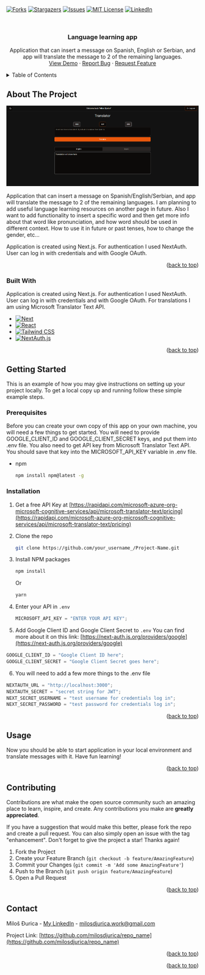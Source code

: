 <a name="readme-top"></a>

[![Forks][forks-shield]][forks-url]
[![Stargazers][stars-shield]][stars-url]
[![Issues][issues-shield]][issues-url]
[![MIT License][license-shield]][license-url]
[![LinkedIn][linkedin-shield]][linkedin-url]

<!-- PROJECT LOGO -->
<br />
<div align="center">
 
  <h3 align="center">Language learning app</h3>

  <p align="center">
    Application that can insert a message on Spanish, English or Serbian, and app will translate the message to 2 of the remaining languages.
    <br />
    <a href="https://language-learning-app-milosdjurica.vercel.app/">View Demo</a>
    ·
    <a href="https://github.com/milosdjurica/language-learning-app/issues">Report Bug</a>
    ·
    <a href="https://github.com/milosdjurica/language-learning-app/issues">Request Feature</a>
  </p>
</div>

<!-- TABLE OF CONTENTS -->
<details>
  <summary>Table of Contents</summary>
  <ol>
    <li>
      <a href="#about-the-project">About The Project</a>
      <ul>
        <li><a href="#built-with">Built With</a></li>
      </ul>
    </li>
    <li>
      <a href="#getting-started">Getting Started</a>
      <ul>
        <li><a href="#prerequisites">Prerequisites</a></li>
        <li><a href="#installation">Installation</a></li>
      </ul>
    </li>
    <li><a href="#usage">Usage</a></li>
    <li><a href="#roadmap">Roadmap</a></li>
    <li><a href="#contributing">Contributing</a></li>
    <li><a href="#license">License</a></li>
    <li><a href="#contact">Contact</a></li>
    <li><a href="#acknowledgments">Acknowledgments</a></li>
  </ol>
</details>

<!-- ABOUT THE PROJECT -->

## About The Project

[![Language learning app][product-screenshot]](https://language-learning-app-milosdjurica.vercel.app/)

Application that can insert a message on Spanish/English/Serbian, and app will translate the message to 2 of the remaining languages. I am planning to add useful language learning resources on another page in future. Also I want to add functionality to insert a specific word and then get more info about that word like pronunciation, and how word should be used in different context. How to use it in future or past tenses, how to change the gender, etc...

Application is created using Next.js. For authentication I used NextAuth. User can log in with credentials and with Google OAuth.

<p align="right">(<a href="#readme-top">back to top</a>)</p>

### Built With

Application is created using Next.js. For authentication I used NextAuth. User can log in with credentials and with Google OAuth. For translations I am using Microsoft Translator Text API.

- [![Next][Next.js]][Next-url]
- [![React][React.js]][React-url]
- [![Tailwind CSS](https://img.shields.io/badge/tailwind-css-38B2AC?style=for-the-badge&logo=tailwind-css&logoColor=white)](https://tailwindcss.com/)
- [![NextAuth.js](https://img.shields.io/badge/nextauth.js-000000?style=for-the-badge&logo=next-dot-js&logoColor=white)](https://next-auth.js.org/)

<p align="right">(<a href="#readme-top">back to top</a>)</p>

<!-- GETTING STARTED -->

## Getting Started

This is an example of how you may give instructions on setting up your project locally.
To get a local copy up and running follow these simple example steps.

### Prerequisites

Before you can create your own copy of this app on your own machine, you will need a few things to get started.
You will need to provide GOOGLE_CLIENT_ID and GOOGLE_CLIENT_SECRET keys, and put them into .env file.
You also need to get API key from Microsoft Translator Text API. You should save that key into the MICROSOFT_API_KEY variable in .env file.

- npm
  ```sh
  npm install npm@latest -g
  ```

### Installation

1. Get a free API Key at [https://rapidapi.com/microsoft-azure-org-microsoft-cognitive-services/api/microsoft-translator-text/pricing](https://rapidapi.com/microsoft-azure-org-microsoft-cognitive-services/api/microsoft-translator-text/pricing)
2. Clone the repo
   ```sh
   git clone https://github.com/your_username_/Project-Name.git
   ```
3. Install NPM packages

   ```sh
   npm install
   ```

   Or

   ```sh
   yarn
   ```

4. Enter your API in `.env`
   ```js
   MICROSOFT_API_KEY = "ENTER YOUR API KEY";
   ```
5. Add Google Client ID and Google Client Secret to `.env`
   You can find more about it on this link: [https://next-auth.js.org/providers/google](https://next-auth.js.org/providers/google)

```js
GOOGLE_CLIENT_ID = "Google Client ID here";
GOOGLE_CLIENT_SECRET = "Google Client Secret goes here";
```

6. You will need to add a few more things to the .env file

```js
NEXTAUTH_URL = "http://localhost:3000";
NEXTAUTH_SECRET = "secret string for JWT";
NEXT_SECRET_USERNAME = "test username for credentials log in";
NEXT_SECRET_PASSWORD = "test password for credentials log in";
```

<p align="right">(<a href="#readme-top">back to top</a>)</p>

<!-- USAGE EXAMPLES -->

## Usage

Now you should be able to start application in your local environment and translate messages with it. Have fun learning!

<p align="right">(<a href="#readme-top">back to top</a>)</p>

<!-- ROADMAP -->

<!-- ## Roadmap

- [x] Add Changelog
- [x] Add back to top links
- [ ] Add Additional Templates w/ Examples
- [ ] Add "components" document to easily copy & paste sections of the readme
- [ ] Multi-language Support
  - [ ] Chinese
  - [ ] Spanish

See the [open issues](https://github.com/milosdjurica/language-learning-app/issues) for a full list of proposed features (and known issues).

<p align="right">(<a href="#readme-top">back to top</a>)</p> -->

<!-- CONTRIBUTING -->

## Contributing

Contributions are what make the open source community such an amazing place to learn, inspire, and create. Any contributions you make are **greatly appreciated**.

If you have a suggestion that would make this better, please fork the repo and create a pull request. You can also simply open an issue with the tag "enhancement".
Don't forget to give the project a star! Thanks again!

1. Fork the Project
2. Create your Feature Branch (`git checkout -b feature/AmazingFeature`)
3. Commit your Changes (`git commit -m 'Add some AmazingFeature'`)
4. Push to the Branch (`git push origin feature/AmazingFeature`)
5. Open a Pull Request

<p align="right">(<a href="#readme-top">back to top</a>)</p>

<!-- CONTACT -->

## Contact

Miloš Đurica - [My LinkedIn](https://www.linkedin.com/in/milosdjurica/) - milosdjurica.work@gmail.com

Project Link: [https://github.com/milosdjurica/repo_name](https://github.com/milosdjurica/repo_name)

<p align="right">(<a href="#readme-top">back to top</a>)</p>

<p align="right">(<a href="#readme-top">back to top</a>)</p>

<!-- MARKDOWN LINKS & IMAGES -->
<!-- https://www.markdownguide.org/basic-syntax/#reference-style-links -->

[contributors-shield]: https://img.shields.io/github/contributors/milosdjurica/language-learning-app.svg?style=for-the-badge
[contributors-url]: https://github.com/milosdjurica/language-learning-app/graphs/contributors
[forks-shield]: https://img.shields.io/github/forks/milosdjurica/language-learning-app.svg?style=for-the-badge
[forks-url]: https://github.com/milosdjurica/language-learning-app/network/members
[stars-shield]: https://img.shields.io/github/stars/milosdjurica/language-learning-app.svg?style=for-the-badge
[stars-url]: https://github.com/milosdjurica/language-learning-app/stargazers
[issues-shield]: https://img.shields.io/github/issues/milosdjurica/language-learning-app.svg?style=for-the-badge
[issues-url]: https://github.com/milosdjurica/language-learning-app/issues
[license-shield]: https://img.shields.io/github/license/milosdjurica/language-learning-app.svg?style=for-the-badge
[license-url]: https://github.com/milosdjurica/language-learning-app/blob/master/LICENSE.txt
[linkedin-shield]: https://img.shields.io/badge/-LinkedIn-black.svg?style=for-the-badge&logo=linkedin&colorB=555
[linkedin-url]: https://linkedin.com/in/milosdjurica
[product-screenshot]: public/assets/translator.png
[Next.js]: https://img.shields.io/badge/next.js-000000?style=for-the-badge&logo=nextdotjs&logoColor=white
[Next-url]: https://nextjs.org/
[React.js]: https://img.shields.io/badge/React-20232A?style=for-the-badge&logo=react&logoColor=61DAFB
[React-url]: https://reactjs.org/
[NextAuth.js]: https://img.shields.io/badge/nextauth.js-000000?style=for-the-badge&logo=next-dot-js
[NextAuth-url]: https://next-auth.js.org/
[Tailwind-url]: https://tailwindcss.com
